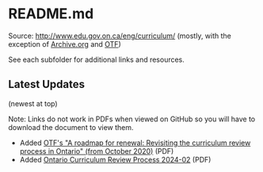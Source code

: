 # README.md

Source: <http://www.edu.gov.on.ca/eng/curriculum/> (mostly, with the exception of [Archive.org](Archive.org) and [OTF](OTF))

See each subfolder for additional links and resources.

## Latest Updates

(newest at top)

Note: Links do not work in PDFs when viewed on GitHub so you will have to download the document to view them.

- Added [OTF's "A roadmap for renewal: Revisiting the
curriculum review process in Ontario" (from October 2020)](OTF/A-roadmap-for-renewal-Revisiting-the-curriculum-review-process-in-Ontario-2020-10.pdf) (PDF)
- Added [Ontario Curriculum Review Process 2024-02](Admin/Ontario-Curriculum-Review-Process-2024-02.pdf) (PDF)
